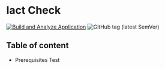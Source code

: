 Iact Check
==============

[![Build and Analyze Application](https://github.com/solec0der/iact-check/actions/workflows/build-and-analyze-core.yml/badge.svg)](https://github.com/solec0der/iact-check/actions/workflows/build-and-analyze-core.yml)
![GitHub tag (latest SemVer)](https://img.shields.io/github/v/tag/solec0der/iact-check?label=Version)

Table of content
----------------

* Prerequisites
Test
